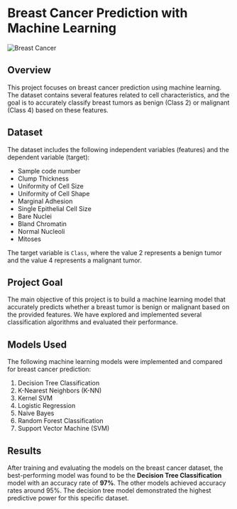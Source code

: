 # Breast Cancer Prediction with Machine Learning

![Breast Cancer](https://github.com/nih4t/Breast-Cancer-Prediction/assets/82613166/a798a837-22ff-4e22-bf5b-c3bec5d3db0b)

## Overview

This project focuses on breast cancer prediction using machine learning. The dataset contains several features related to cell characteristics, and the goal is to accurately classify breast tumors as benign (Class 2) or malignant (Class 4) based on these features.

## Dataset

The dataset includes the following independent variables (features) and the dependent variable (target):

- Sample code number
- Clump Thickness
- Uniformity of Cell Size
- Uniformity of Cell Shape
- Marginal Adhesion
- Single Epithelial Cell Size
- Bare Nuclei
- Bland Chromatin
- Normal Nucleoli
- Mitoses

The target variable is `Class`, where the value 2 represents a benign tumor and the value 4 represents a malignant tumor.

## Project Goal

The main objective of this project is to build a machine learning model that accurately predicts whether a breast tumor is benign or malignant based on the provided features. We have explored and implemented several classification algorithms and evaluated their performance.

## Models Used

The following machine learning models were implemented and compared for breast cancer prediction:

1. Decision Tree Classification
2. K-Nearest Neighbors (K-NN)
3. Kernel SVM
4. Logistic Regression
5. Naive Bayes
6. Random Forest Classification
7. Support Vector Machine (SVM)

## Results

After training and evaluating the models on the breast cancer dataset, the best-performing model was found to be the **Decision Tree Classification** model with an accuracy rate of **97%**. The other models achieved accuracy rates around 95%. The decision tree model demonstrated the highest predictive power for this specific dataset.

